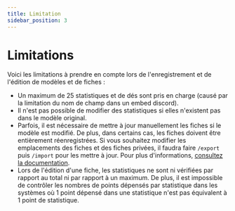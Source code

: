 ```yaml
---
title: Limitation
sidebar_position: 3
---
```


# Limitations

Voici les limitations à prendre en compte lors de l'enregistrement et de l'édition de modèles et de fiches :

- Un maximum de 25 statistiques et de dés sont pris en charge (causé par la limitation du nom de champ dans un embed discord).
- Il n'est pas possible de modifier des statistiques si elles n'existent pas dans le modèle original.
- Parfois, il est nécessaire de mettre à jour manuellement les fiches si le modèle est modifié. De plus, dans certains cas, les fiches doivent être entièrement réenregistrées. Si vous souhaitez modifier les emplacements des fiches et des fiches privées, il faudra faire `/export` puis `/import` pour les mettre à jour. Pour plus d'informations, [consultez la documentation](../config/import_export.md).
- Lors de l'édition d'une fiche, les statistiques ne sont ni vérifiées par rapport au total ni par rapport à un maximum. De plus, il est impossible de contrôler les nombres de points dépensés par statistique dans les systèmes où 1 point dépensé dans une statistique n'est pas équivalent à 1 point de statistique.

